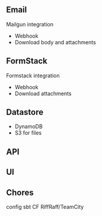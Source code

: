 ## Email

Mailgun integration
* Webhook
* Download body and attachments

## FormStack

Formstack integration
* Webhook
* Download attachments

## Datastore

* DynamoDB
* S3 for files

## API

## UI

## Chores

config
sbt
CF
RiffRaff/TeamCity
